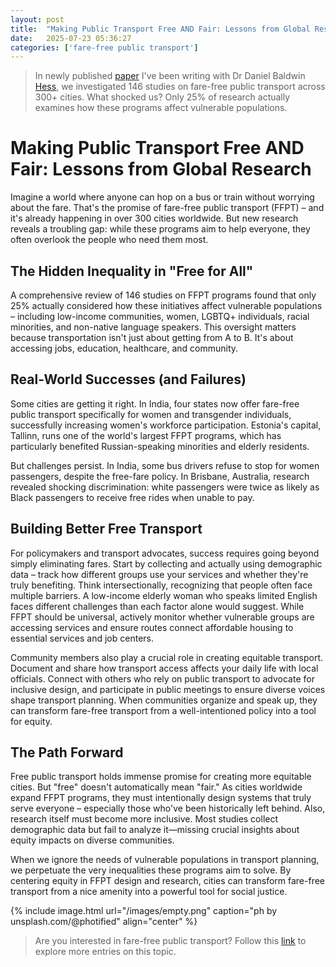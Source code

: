 ```yaml
---
layout: post
title:  "Making Public Transport Free AND Fair: Lessons from Global Research"
date:   2025-07-23 05:36:27
categories: ['fare-free public transport']
---
```

> In newly published [paper](https://www.sciencedirect.com/science/article/pii/S2590198225001332) I've been writing with Dr Daniel Baldwin [Hess](https://scholar.google.com/citations?user=1_FINjQAAAAJ&hl=cs), we investigated 146 studies on fare-free public transport across 300+ cities. What shocked us? Only 25% of research actually examines how these programs affect vulnerable populations.

# Making Public Transport Free AND Fair: Lessons from Global Research

Imagine a world where anyone can hop on a bus or train without worrying about the fare. That's the promise of fare-free public transport (FFPT) – and it's already happening in over 300 cities worldwide. But new research reveals a troubling gap: while these programs aim to help everyone, they often overlook the people who need them most.

## The Hidden Inequality in "Free for All"

A comprehensive review of 146 studies on FFPT programs found that only 25% actually considered how these initiatives affect vulnerable populations – including low-income communities, women, LGBTQ+ individuals, racial minorities, and non-native language speakers. This oversight matters because transportation isn't just about getting from A to B. It's about accessing jobs, education, healthcare, and community.

## Real-World Successes (and Failures)

Some cities are getting it right. In India, four states now offer fare-free public transport specifically for women and transgender individuals, successfully increasing women's workforce participation. Estonia's capital, Tallinn, runs one of the world's largest FFPT programs, which has particularly benefited Russian-speaking minorities and elderly residents.

But challenges persist. In India, some bus drivers refuse to stop for women passengers, despite the free-fare policy. In Brisbane, Australia, research revealed shocking discrimination: white passengers were twice as likely as Black passengers to receive free rides when unable to pay.

## Building Better Free Transport

For policymakers and transport advocates, success requires going beyond simply eliminating fares. Start by collecting and actually using demographic data – track how different groups use your services and whether they're truly benefiting. Think intersectionally, recognizing that people often face multiple barriers. A low-income elderly woman who speaks limited English faces different challenges than each factor alone would suggest. While FFPT should be universal, actively monitor whether vulnerable groups are accessing services and ensure routes connect affordable housing to essential services and job centers.

Community members also play a crucial role in creating equitable transport. Document and share how transport access affects your daily life with local officials. Connect with others who rely on public transport to advocate for inclusive design, and participate in public meetings to ensure diverse voices shape transport planning. When communities organize and speak up, they can transform fare-free transport from a well-intentioned policy into a tool for equity.

## The Path Forward

Free public transport holds immense promise for creating more equitable cities. But "free" doesn't automatically mean "fair." As cities worldwide expand FFPT programs, they must intentionally design systems that truly serve everyone – especially those who've been historically left behind. Also, research itself must become more inclusive. Most studies collect demographic data but fail to analyze it—missing crucial insights about equity impacts on diverse communities.

When we ignore the needs of vulnerable populations in transport planning, we perpetuate the very inequalities these programs aim to solve. By centering equity in FFPT design and research, cities can transform fare-free transport from a nice amenity into a powerful tool for social justice.

{% include image.html url="/images/empty.png" caption="ph by unsplash.com/@photified" align="center" %}

> Are you interested in fare-free public transport? Follow this [link](https://straubd.me/categories/#fare-free%20public%20transport) to explore more entries on this topic.